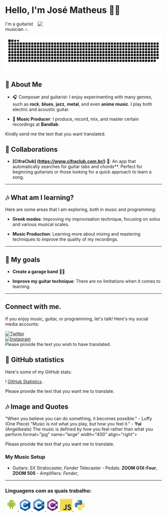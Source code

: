# Hello, I'm José Matheus 👋🎸

<img src="https://tagumando.wordpress.com/wp-content/uploads/2023/07/vinland-saga-10_3.jpeg?w=2000" width="400" align="right">


I'm a guitarist musician 🎶.

<picture>
  <source media="(prefers-color-scheme: dark)" srcset="https://raw.githubusercontent.com/holic-x/holic-x/output/github-contribution-grid-snake-dark.svg">
  <source media="(prefers-color-scheme: light)" srcset="https://raw.githubusercontent.com/holic-x/holic-x/output/github-contribution-grid-snake.svg">
  <img alt="github contribution grid snake animation" src="https://raw.githubusercontent.com/adorabled4/adorabled4/output/github-contribution-grid-snake.svg"></br>
</picture>


## 🎸 About Me


- 🎧 Composer and guitarist: I enjoy experimenting with many genres, such as **rock**, **blues**, **jazz**, **metal**, and even **anime music**. I play both electric and acoustic guitar. 


- 🎵 **Music Producer**: I produce, record, mix, and master certain recordings at **Bandlab**. 


Kindly send me the text that you want translated.


## 📝 Collaborations




- **[CifraClub] (https://www.cifraclub.com.br/)** 🎸: An app that automatically searches for guitar tabs and chords**. Perfect for beginning guitarists or those looking for a quick approach to learn a song.


  

---

## 🎶 What am I learning?

Here are some areas that I am exploring, both in music and programming:

- **Greek modes**: Improving my improvisation technique, focusing on solos and various musical scales.
  
- **Music Production**: Learning more about mixing and mastering techniques to improve the quality of my recordings.
  
---

## 🎯 My goals
  
- **Create a garage band** 🎸🎶

- **Improve my guitar technique**: There are no limitations when it comes to learning.

---


## Connect with me.


If you enjoy music, guitar, or programming, let's talk! Here's my social media accounts:


[![**Twitter**](https://img.shields.io/badge/Twitter-blue?logo=twitter)](https://x.com/JosMatheusSoar1)<br>
[![**Instagram**](https://img.shields.io/badge/Instagram-purple?logo=instagram)](https://www.instagram.com/josematheusbsb/)<br>
Please provide the text you wish to have translated.


## 🎸 GitHub statistics


Here's some of my GitHub stats:


! [GitHub Statistics](https://github-readme-stats.vercel.app/api?username=matheuxshow&show_icons=true&count_public=true&hide_title=true&theme=dark)
.








Please provide the text that you want me to translate.


## 🎶 Image and Quotes 


"When you believe you can do something, it becomes possible." - Luffy (One Piece) "Music is not what you play, but how you feel it." - **Yui** (Angelbeats)
The music is defined by how you feel rather than what you perform.format="jpg" name="large" width="400" align="right">




Please provide the text that you want me to translate.


### My Music Setup


- Guitars: *SX* Stratocaster, *Fender* Telecaster - Pedals: **ZOOM G1X-Four**, **ZOOM 505** - Amplifiers: *Fender*,

---


<h3 align="left">Linguagens com as quais trabalho:</h3>
<p align="left"> <a href="https://developer.android.com" target="_blank" rel="noreferrer"> <img src="https://raw.githubusercontent.com/devicons/devicon/master/icons/android/android-original-wordmark.svg" alt="android" width="40" height="40"/> </a> <a href="https://www.cprogramming.com/" target="_blank" rel="noreferrer"> <img src="https://raw.githubusercontent.com/devicons/devicon/master/icons/c/c-original.svg" alt="c" width="40" height="40"/> </a> <a href="https://www.w3schools.com/cpp/" target="_blank" rel="noreferrer"> <img src="https://raw.githubusercontent.com/devicons/devicon/master/icons/cplusplus/cplusplus-original.svg" alt="cplusplus" width="40" height="40"/> </a> <a href="https://www.w3schools.com/cs/" target="_blank" rel="noreferrer"> <img src="https://raw.githubusercontent.com/devicons/devicon/master/icons/csharp/csharp-original.svg" alt="csharp" width="40" height="40"/> </a> <a href="https://developer.mozilla.org/en-US/docs/Web/JavaScript" target="_blank" rel="noreferrer"> <img src="https://raw.githubusercontent.com/devicons/devicon/master/icons/javascript/javascript-original.svg" alt="javascript" width="40" height="40"/> </a> <a href="https://www.python.org" target="_blank" rel="noreferrer"> <img src="https://raw.githubusercontent.com/devicons/devicon/master/icons/python/python-original.svg" alt="python" width="40" height="40"/> </a> </p>



